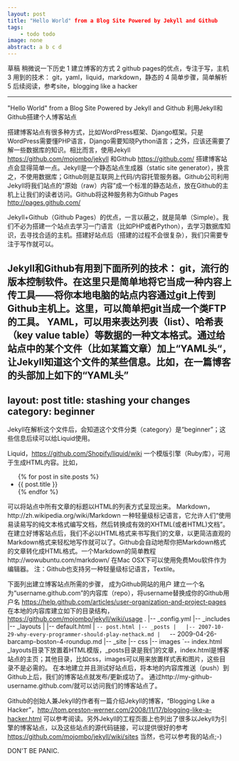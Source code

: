 ```yaml
---
layout: post
title: "Hello World" from a Blog Site Powered by Jekyll and Github
tags:
    - todo todo
image: none
abstract: a b c d
---
```


草稿
稍微说一下历史
1 建立博客的方式
2 github pages的优点，专注于写，主机
3 用到的技术： git，yaml，liquid，markdown，静态的
4 简单步骤，简单解析
5 后续阅读，参考site，blogging like a hacker

---
"Hello World" from a Blog Site Powered by Jekyll and Github
利用Jekyll和Github搭建个人博客站点

搭建博客站点有很多种方式，比如WordPress框架、Django框架。只是WordPress需要懂PHP语言，Django需要知晓Python语言；之外，应该还需要了解一些数据库的知识。相比而言，使用Jekyll https://github.com/mojombo/jekyll 和Github https://github.com/ 搭建博客站点会显得简单一点。Jekyll是一个静态站点生成器（static site generator），换言之，不使用数据库；Github则是互联网上代码/内容托管服务器。Github公司利用Jekyll将我们站点的“原始（raw）内容”成一个标准的静态站点，放在Github的主机上让我们的读者访问。Github将这种服务称为Github Pages http://pages.github.com/

Jekyll+Github（Github Pages）的优点，一言以蔽之，就是简单（Simple）。我们不必为搭建一个站点去学习一门语言（比如PHP或者Python），去学习数据库知识，去寻找合适的主机。搭建好站点后（搭建的过程不会很复杂），我们只需要专注于写作就可以。

Jekyll和Github有用到下面所列的技术：
git，流行的版本控制软件。在这里只是简单地将它当成一种内容上传工具——将你本地电脑的站点内容通过git上传到Github主机上。这里，可以简单把git当成一个类FTP的工具。
YAML，可以用来表达列表（list）、哈希表（key value table）等数据的一种文本格式。通过给站点中的某个文件（比如某篇文章）加上“YAML头“，让Jekyll知道这个文件的某些信息。比如，在一篇博客的头部加上如下的“YAML头”
---
layout: post
title: stashing your changes
category: beginner
---
Jekyll在解析这个文件后，会知道这个文件分类（category）是“beginner”；这些信息后续可以给Liquid使用。

Liquid，https://github.com/Shopify/liquid/wiki 一个模版引擎（Ruby库），可用于生成HTML内容。比如，
  <ul class="posts">
    {% for post in site.posts %}
      <li>{{ post.title }}</li>
    {% endfor %}
  </ul>
可以将站点中所有文章的标题以HTML的列表方式呈现出来。
Markdown，http://zh.wikipedia.org/wiki/Markdown 一种轻量级标记语言，它允许人们“使用易读易写的纯文本格式编写文档，然后转换成有效的XHTML(或者HTML)文档”。在建立好博客站点后，我们不必以HTML格式来书写我们的文章，以更简洁直观的Markdown格式来轻松地写作就可以了。Github会自动地帮你把Markdown格式的文章转化成HTML格式。一个Markdown的简单教程 http://wowubuntu.com/markdown/ 在Mac OSX下可以使用免费Mou软件作为编辑器。
注：Github也支持另一种轻量级标记语言，Textile。

下面列出建立博客站点所需的步骤，
成为Github网站的用户
建立一个名为“username.github.com”的内容库（repo），将username替换成你的Github用户名 https://help.github.com/articles/user-organization-and-project-pages
在本地的内容库建立如下的目录结构，https://github.com/mojombo/jekyll/wiki/usage
.
|-- _config.yml
|-- _includes
|-- _layouts
|   |-- default.html
|   `-- post.html
|-- _posts
|   |-- 2007-10-29-why-every-programmer-should-play-nethack.md
|   `-- 2009-04-26-barcamp-boston-4-roundup.md
|-- _site
|-- css
|-- images
`-- index.html
_layouts目录下放置着HTML模版，_posts目录是我们的文章，index.html是博客站点的主页；其他目录，比如css，images可以用来放置样式表和图片，这些目录不是必需的。
在本地建立并且测试好站点后，将本地的内容库推送（push）到Github上后，我们的博客站点就发布/更新成功了。
通过http://my-github-username.github.com/就可以访问我们的博客站点了。

Github的创始人兼Jekyll的作者有一篇介绍Jekyll的博客，“Blogging Like a Hacker”，http://tom.preston-werner.com/2008/11/17/blogging-like-a-hacker.html 可以参考阅读。另外Jekyll的工程页面上也列出了很多以Jekyll为引擎的博客站点，以及这些站点的源代码链接，可以提供很好的参考 https://github.com/mojombo/jekyll/wiki/sites 当然，也可以参考我的站点;-)

DON'T BE PANIC.


